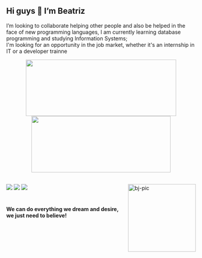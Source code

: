 <h2> Hi guys 👋 I’m Beatriz</h2>


I’m looking to collaborate helping other people and also be helped in the face of new  programming languages, I am currently learning database programming and studying Information Systems;<br>
I'm looking for an opportunity in the job market, whether it's an internship in IT or a developer trainne 
 

 <div align="center">
  <a href:"https://github.com/bjustoo">
  <img height="150em" width="400" src="https://github-readme-stats.vercel.app/api?username=bjustoo&show_icons=true&theme=dark&include_all_commits=true&count_private=true"/>
  <img height="150em" width="370" src="https://github-readme-stats.vercel.app/api/top-langs/?username=bjustoo&layout=compact&langs_count=7&theme=dark"/>
</div>
 <br>
  <div> 
   
  <a href="https://instagram.com/a_justoo" target="_blank"><img src="https://img.shields.io/badge/-Instagram-%23E4405F?style=for-the-badge&logo=instagram&logoColor=white" target="_blank"></a>
  <a href = "mailto:beatrisjusto@gmail.com"><img src="https://img.shields.io/badge/-Gmail-%23333?style=for-the-badge&logo=gmail&logoColor=white" target="_blank"></a>
  <a href="https://www.linkedin.com/in/beatriz-justo-20b343203/" target="_blank"><img src="https://img.shields.io/badge/-LinkedIn-%230077B5?style=for-the-badge&logo=linkedin&logoColor=white" target="_blank"></a> 
   <img align="right" alt="bj-pic" height="180"  src="https://user-images.githubusercontent.com/88691821/155432817-9ec064cb-4592-412c-867a-391df9226b32.png">
   
</div>

  #
 
 <h4 style="top:200px;">We can do everything we dream and desire, we just need to believe!</h4>






